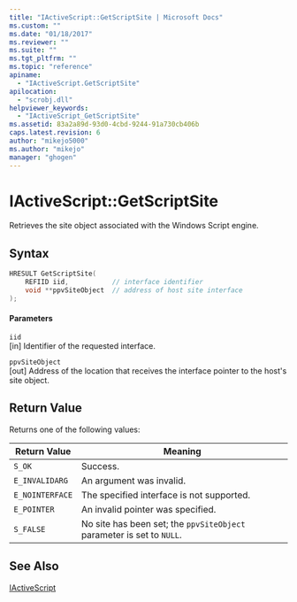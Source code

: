 ```yaml
---
title: "IActiveScript::GetScriptSite | Microsoft Docs"
ms.custom: ""
ms.date: "01/18/2017"
ms.reviewer: ""
ms.suite: ""
ms.tgt_pltfrm: ""
ms.topic: "reference"
apiname: 
  - "IActiveScript.GetScriptSite"
apilocation: 
  - "scrobj.dll"
helpviewer_keywords: 
  - "IActiveScript_GetScriptSite"
ms.assetid: 83a2a89d-93d0-4cbd-9244-91a730cb406b
caps.latest.revision: 6
author: "mikejo5000"
ms.author: "mikejo"
manager: "ghogen"
---
```

# IActiveScript::GetScriptSite
Retrieves the site object associated with the Windows Script engine.  
  
## Syntax  
  
```cpp
HRESULT GetScriptSite(  
    REFIID iid,           // interface identifier  
    void **ppvSiteObject  // address of host site interface  
);  
```  
  
#### Parameters  
 `iid`  
 [in] Identifier of the requested interface.  
  
 `ppvSiteObject`  
 [out] Address of the location that receives the interface pointer to the host's site object.  
  
## Return Value  
 Returns one of the following values:  
  
|Return Value|Meaning|  
|------------------|-------------|  
|`S_OK`|Success.|  
|`E_INVALIDARG`|An argument was invalid.|  
|`E_NOINTERFACE`|The specified interface is not supported.|  
|`E_POINTER`|An invalid pointer was specified.|  
|`S_FALSE`|No site has been set; the `ppvSiteObject` parameter is set to `NULL`.|  
  
## See Also  
 [IActiveScript](../../winscript/reference/iactivescript.md)